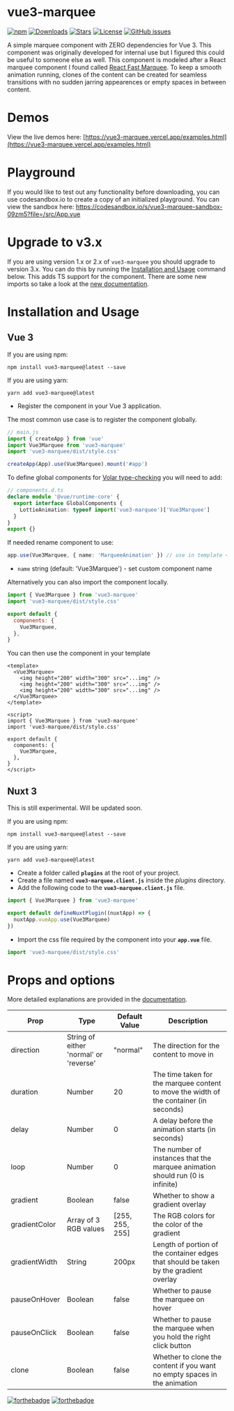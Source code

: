 # vue3-marquee

[![npm](https://img.shields.io/npm/v/vue3-marquee)](https://www.npmjs.com/package/vue3-marquee) [![Downloads](https://img.shields.io/npm/dt/vue3-marquee)](https://www.npmjs.com/package/vue3-marquee) [![Stars](https://img.shields.io/github/stars/megasanjay/vue3-marquee.svg?style=flat-square)](https://github.com/megasanjay/vue3-marquee/stargazers) [![License](https://img.shields.io/npm/l/vue3-marquee)](https://github.com/megasanjay/vue3-marquee/blob/main/LICENSE) [![GitHub issues](https://img.shields.io/github/issues/megasanjay/vue3-marquee)](https://github.com/megasanjay/vue3-marquee/issues)

A simple marquee component with ZERO dependencies for Vue 3. This component was originally developed for internal use but I figured this could be useful to someone else as well. This component is modeled after a React marquee component I found called [React Fast Marquee](https://github.com/justin-chu/react-fast-marquee). To keep a smooth animation running, clones of the content can be created for seamless transitions with no sudden jarring appearences or empty spaces in between content.

# Demos

View the live demos here: [https://vue3-marquee.vercel.app/examples.html](https://vue3-marquee.vercel.app/examples.html)

# Playground

If you would like to test out any functionality before downloading, you can use codesandbox.io to create a copy of an initialized playground. You can view the sandbox here: https://codesandbox.io/s/vue3-marquee-sandbox-09zm5?file=/src/App.vue

# Upgrade to v3.x

If you are using version 1.x or 2.x of `vue3-marquee` you should upgrade to version 3.x. You can do this by running the [Installation and Usage](#installation-and-usage) command below. This adds TS support for the component. There are some new imports so take a look at the [new documentation](https://vue3-marquee.vercel.app/guide.html#usage).

# Installation and Usage

## Vue 3

If you are using npm:

```shell
npm install vue3-marquee@latest --save
```

If you are using yarn:

```shell
yarn add vue3-marquee@latest
```

- Register the component in your Vue 3 application.

The most common use case is to register the component globally.

```js
// main.js
import { createApp } from 'vue'
import Vue3Marquee from 'vue3-marquee'
import 'vue3-marquee/dist/style.css'

createApp(App).use(Vue3Marquee).mount('#app')
```

To define global components for [Volar type-checking](https://github.com/johnsoncodehk/volar/tree/master/extensions/vscode-vue-language-features#usage) you will need to add:

```ts
// components.d.ts
declare module '@vue/runtime-core' {
  export interface GlobalComponents {
    LottieAnimation: typeof import('vue3-marquee')['Vue3Marquee']
  }
}
export {}
```

If needed rename component to use:

```ts
app.use(Vue3Marquee, { name: 'MarqueeAnimation' }) // use in template <MarqueeAnimation />
```

- `name` string (default: 'Vue3Marquee') - set custom component name

Alternatively you can also import the component locally.

```js
import { Vue3Marquee } from 'vue3-marquee'
import 'vue3-marquee/dist/style.css'

export default {
  components: {
    Vue3Marquee,
  },
}
```

You can then use the component in your template

```vue
<template>
  <Vue3Marquee>
    <img height="200" width="300" src="...img" />
    <img height="200" width="300" src="...img" />
    <img height="200" width="300" src="...img" />
  </Vue3Marquee>
</template>

<script>
import { Vue3Marquee } from 'vue3-marquee'
import 'vue3-marquee/dist/style.css'

export default {
  components: {
    Vue3Marquee,
  },
}
</script>
```

## Nuxt 3

This is still experimental. Will be updated soon.

If you are using npm:

```shell
npm install vue3-marquee@latest --save
```

If you are using yarn:

```shell
yarn add vue3-marquee@latest
```

- Create a folder called **`plugins`** at the root of your project.
- Create a file named **`vue3-marquee.client.js`** inside the _plugins_ directory.
- Add the following code to the **`vue3-marquee.client.js`** file.

```js
import { Vue3Marquee } from 'vue3-marquee'

export default defineNuxtPlugin((nuxtApp) => {
  nuxtApp.vueApp.use(Vue3Marquee)
})
```

- Import the css file required by the component into your **`app.vue`** file.

```js
import 'vue3-marquee/dist/style.css'
```

# Props and options

More detailed explanations are provided in the [documentation](https://vue3-marquee.vercel.app/guide.html).

| Prop          | Type                                   | Default Value   | Description                                                                            |
| ------------- | -------------------------------------- | --------------- | -------------------------------------------------------------------------------------- |
| direction     | String of either 'normal' or 'reverse' | "normal"        | The direction for the content to move in                                               |
| duration      | Number                                 | 20              | The time taken for the marquee content to move the width of the container (in seconds) |
| delay         | Number                                 | 0               | A delay before the animation starts (in seconds)                                       |
| loop          | Number                                 | 0               | The number of instances that the marquee animation should run (0 is infinite)          |
| gradient      | Boolean                                | false           | Whether to show a gradient overlay                                                     |
| gradientColor | Array of 3 RGB values                  | [255, 255, 255] | The RGB colors for the color of the gradient                                           |
| gradientWidth | String                                 | 200px           | Length of portion of the container edges that should be taken by the gradient overlay  |
| pauseOnHover  | Boolean                                | false           | Whether to pause the marquee on hover                                                  |
| pauseOnClick  | Boolean                                | false           | Whether to pause the marquee when you hold the right click button                      |
| clone         | Boolean                                | false           | Whether to clone the content if you want no empty spaces in the animation              |

[![forthebadge](https://forthebadge.com/images/badges/made-with-vue.svg)](https://forthebadge.com) [![forthebadge](https://forthebadge.com/images/badges/built-with-love.svg)](https://forthebadge.com)

